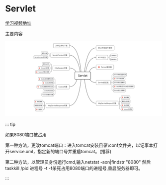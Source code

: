 # Servlet

[学习视频地址](https://www.bilibili.com/video/BV1ZC4y1t7Aa?from=search&seid=8683124770659686534&spm_id_from=333.337.0.0)

主要内容

![1641817852480](./images/01/001.png)

::: tip

如果8080端口被占用

第一种方法，更改tomcat端口：进入tomcat安装目录\conf文件夹，以记事本打开service.xml，指定新的端口号并重启tomcat。(推荐)

第二种方法，以管理员身份运行cmd,输入netstat -aon|findstr "8080" 然后taskkill /pid 进程号 -t -f杀死占用8080端口的进程号,重启服务器即可。

:::

<Vssue title="Vssue Demo10"/>

